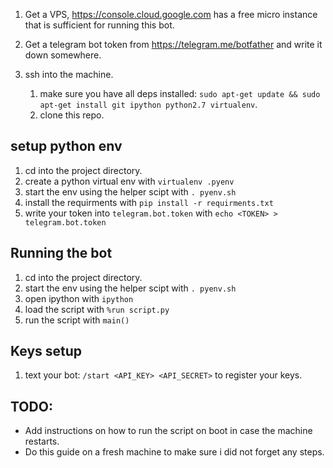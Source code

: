 1. Get a VPS, https://console.cloud.google.com has a free micro instance that is sufficient for running this bot.

2. Get a telegram bot token from https://telegram.me/botfather and write it down somewhere.

3. ssh into the machine.
	1. make sure you have all deps installed: `sudo apt-get update && sudo apt-get install git ipython python2.7 virtualenv`.
	2. clone this repo.

## setup python env
1. cd into the project directory.
2. create a python virtual env with `virtualenv .pyenv`
3. start the env using the helper scipt with `. pyenv.sh`
4. install the requirments with `pip install -r requirments.txt`
5. write your token into `telegram.bot.token` with `echo <TOKEN> > telegram.bot.token`

## Running the bot
1. cd into the project directory.
2. start the env using the helper scipt with `. pyenv.sh`
3. open ipython with `ipython`
4. load the script with `%run script.py`
5. run the script with `main()`

## Keys setup
1. text your bot: `/start <API_KEY> <API_SECRET>` to register your keys.

## TODO:
* Add instructions on how to run the script on boot in case the machine restarts.
* Do this guide on a fresh machine to make sure i did not forget any steps.

